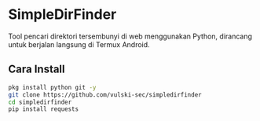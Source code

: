 # SimpleDirFinder

Tool pencari direktori tersembunyi di web menggunakan Python, dirancang untuk berjalan langsung di Termux Android.

## Cara Install
```bash
pkg install python git -y
git clone https://github.com/vulski-sec/simpledirfinder
cd simpledirfinder
pip install requests
